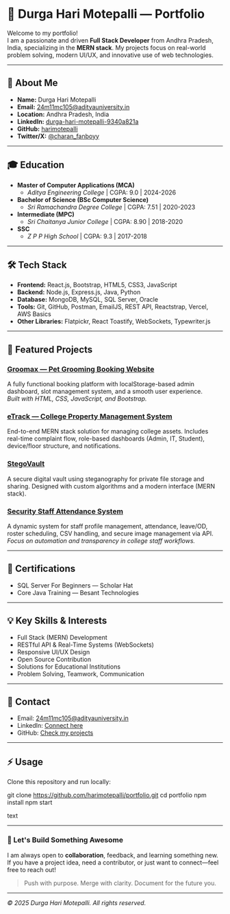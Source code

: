 # 🚀 Durga Hari Motepalli — Portfolio

Welcome to my portfolio!  
I am a passionate and driven **Full Stack Developer** from Andhra Pradesh, India, specializing in the **MERN stack**. My projects focus on real-world problem solving, modern UI/UX, and innovative use of web technologies.

---

## 👤 About Me

- **Name:** Durga Hari Motepalli
- **Email:** 24m11mc105@adityauniversity.in
- **Location:** Andhra Pradesh, India
- **LinkedIn:** [durga-hari-motepalli-9340a821a](https://www.linkedin.com/in/durga-hari-motepalli-9340a821a)
- **GitHub:** [harimotepalli](https://github.com/harimotepalli)
- **Twitter/X:** [@charan_fanboyy](https://x.com/charan_fanboyy)

---

## 🎓 Education

- **Master of Computer Applications (MCA)**
  - *Aditya Engineering College* | CGPA: 9.0 | 2024-2026
- **Bachelor of Science (BSc Computer Science)**
  - *Sri Ramachandra Degree College* | CGPA: 7.51 | 2020-2023
- **Intermediate (MPC)**
  - *Sri Chaitanya Junior College* | CGPA: 8.90 | 2018-2020
- **SSC**
  - *Z P P High School* | CGPA: 9.3 | 2017-2018

---

## 🛠️ Tech Stack

- **Frontend:** React.js, Bootstrap, HTML5, CSS3, JavaScript
- **Backend:** Node.js, Express.js, Java, Python
- **Database:** MongoDB, MySQL, SQL Server, Oracle
- **Tools:** Git, GitHub, Postman, EmailJS, REST API, Reactstrap, Vercel, AWS Basics
- **Other Libraries:** Flatpickr, React Toastify, WebSockets, Typewriter.js

---

## 📁 Featured Projects

### [Groomax — Pet Grooming Booking Website](https://github.com/harimotepalli/groomax)
A fully functional booking platform with localStorage-based admin dashboard, slot management system, and a smooth user experience.  
_Built with HTML, CSS, JavaScript, and Bootstrap._

### [eTrack — College Property Management System](https://github.com/harimotepalli/etrack-college)
End-to-end MERN stack solution for managing college assets. Includes real-time complaint flow, role-based dashboards (Admin, IT, Student), device/floor structure, and notifications.

### [StegoVault](https://github.com/harimotepalli/stegovault)
A secure digital vault using steganography for private file storage and sharing. Designed with custom algorithms and a modern interface (MERN stack).

### [Security Staff Attendance System](https://github.com/harimotepalli/security-attendance-system)
A dynamic system for staff profile management, attendance, leave/OD, roster scheduling, CSV handling, and secure image management via API.  
_Focus on automation and transparency in college staff workflows._

---

## 📜 Certifications

- SQL Server For Beginners — Scholar Hat
- Core Java Training — Besant Technologies

---

## 💡 Key Skills & Interests

- Full Stack (MERN) Development
- RESTful API & Real-Time Systems (WebSockets)
- Responsive UI/UX Design
- Open Source Contribution
- Solutions for Educational Institutions
- Problem Solving, Teamwork, Communication

---

## 📨 Contact

- Email: [24m11mc105@adityauniversity.in](mailto:24m11mc105@adityauniversity.in)
- LinkedIn: [Connect here](https://www.linkedin.com/in/durga-hari-motepalli-9340a821a)
- GitHub: [Check my projects](https://github.com/harimotepalli)

---

## ⚡ Usage

Clone this repository and run locally:

git clone https://github.com/harimotepalli/portfolio.git
cd portfolio
npm install
npm start

text

---

### 🙌 Let's Build Something Awesome

I am always open to **collaboration**, feedback, and learning something new. If you have a project idea, need a contributor, or just want to connect—feel free to reach out!

> Push with purpose. Merge with clarity. Document for the future you.

---

_© 2025 Durga Hari Motepalli. All rights reserved._
